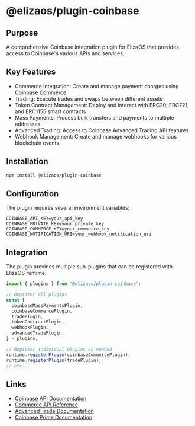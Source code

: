 # @elizaos/plugin-coinbase

## Purpose
A comprehensive Coinbase integration plugin for ElizaOS that provides access to Coinbase's various APIs and services.

## Key Features
- Commerce Integration: Create and manage payment charges using Coinbase Commerce
- Trading: Execute trades and swaps between different assets
- Token Contract Management: Deploy and interact with ERC20, ERC721, and ERC1155 smart contracts
- Mass Payments: Process bulk transfers and payments to multiple addresses
- Advanced Trading: Access to Coinbase Advanced Trading API features
- Webhook Management: Create and manage webhooks for various blockchain events

## Installation
```bash
npm install @elizaos/plugin-coinbase
```

## Configuration
The plugin requires several environment variables:
```env
COINBASE_API_KEY=your_api_key
COINBASE_PRIVATE_KEY=your_private_key
COINBASE_COMMERCE_KEY=your_commerce_key
COINBASE_NOTIFICATION_URI=your_webhook_notification_uri
```

## Integration
The plugin provides multiple sub-plugins that can be registered with ElizaOS runtime:
```typescript
import { plugins } from '@elizaos/plugin-coinbase';

// Register all plugins
const {
  coinbaseMassPaymentsPlugin,
  coinbaseCommercePlugin,
  tradePlugin,
  tokenContractPlugin,
  webhookPlugin,
  advancedTradePlugin,
} = plugins;

// Register individual plugins as needed
runtime.registerPlugin(coinbaseCommercePlugin);
runtime.registerPlugin(tradePlugin);
// etc...
```

## Links
- [Coinbase API Documentation](https://docs.cloud.coinbase.com/)
- [Commerce API Reference](https://docs.cloud.coinbase.com/commerce/reference/)
- [Advanced Trade Documentation](https://docs.cloud.coinbase.com/advanced-trade-api/)
- [Coinbase Prime Documentation](https://docs.prime.coinbase.com/)
